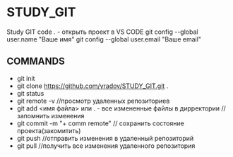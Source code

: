 # STUDY_GIT
Study GIT
code . - открыть проект в VS CODE
git config --global user.name "Ваше имя"
git config --global user.email "Ваше email"
## COMMANDS
- git init
- git clone https://github.com/yradov/STUDY_GIT.git . 
- git status
- git remote -v //просмотр удаленных репозиториев
- git add <имя файла> или . - все измененные файлы в дирректории // запомнить изменения
- git commit -m "+ comm remote" // сохранить состояние проекта(закомитить)
- git push //отправить изменения в удаленный репозиторий
- git pull //получить все изменения удаленного репозитория